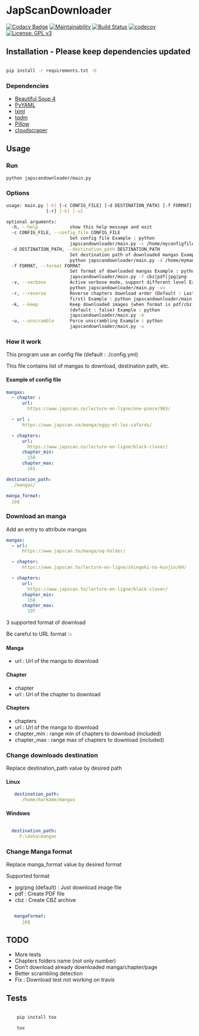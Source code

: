 # JapScanDownloader

[![Codacy Badge](https://api.codacy.com/project/badge/Grade/acf59998d8a743188d5f7ef058010ffa)](https://www.codacy.com/manual/Harkame/JapScanDownloader?utm_source=github.com&amp;utm_medium=referral&amp;utm_content=Harkame/JapScanDownloader&amp;utm_campaign=Badge_Grade)
[![Maintainability](https://api.codeclimate.com/v1/badges/eb654455df609c6fd1a2/maintainability)](https://codeclimate.com/github/Harkame/JapScanDownloader/maintainability)
[![Build Status](https://travis-ci.org/Harkame/JapScanDownloader.svg?branch=master)](https://travis-ci.org/Harkame/JapScanDownloader)
[![codecov](https://codecov.io/gh/Harkame/JapScanDownloader/branch/master/graph/badge.svg)](https://codecov.io/gh/Harkame/JapScanDownloader)
[![License: GPL v3](https://img.shields.io/badge/License-GPLv3-blue.svg)](https://www.gnu.org/licenses/gpl-3.0)

## Installation - Please keep dependencies updated

``` bash

pip install -r requirements.txt -U

```

### Dependencies

  -   [Beautiful Soup 4](https://www.crummy.com/software/BeautifulSoup/bs4/doc/)
  -   [PyYAML](https://github.com/yaml/pyyaml)
  -   [lxml](https://github.com/lxml/lxml.git)
  -   [tqdm](https://github.com/tqdm/tqdm)
  -   [Pillow](https://github.com/python-pillow/Pillow.git)
  -   [cloudscraper](https://github.com/VeNoMouS/cloudscraper)

## Usage

### Run

``` bash
python japscandownloader/main.py
```

### Options

``` bash
usage: main.py [-h] [-c CONFIG_FILE] [-d DESTINATION_PATH] [-f FORMAT] [-v]
               [-r] [-k] [-u]

optional arguments:
  -h, --help            show this help message and exit
  -c CONFIG_FILE, --config_file CONFIG_FILE
                        Set config file Example : python
                        japscandownloader/main.py -c /home/myconfigfile.yml
  -d DESTINATION_PATH, --destination_path DESTINATION_PATH
                        Set destination path of downloaded mangas Example :
                        python japscandownloader/main.py -d /home/mymangas/
  -f FORMAT, --format FORMAT
                        Set format of downloaded mangas Example : python
                        japscandownloader/main.py -f cbz|pdf|jpg|png
  -v, --verbose         Active verbose mode, support different level Example :
                        python japscandownloader/main.py -vv
  -r, --reverse         Reverse chapters download order (Default : Last to
                        first) Example : python japscandownloader/main.py -r
  -k, --keep            Keep downloaded images (when format is pdf/cbz)
                        (default : false) Example : python
                        japscandownloader/main.py -k
  -u, --unscramble      Force unscrambling Example : python
                        japscandownloader/main.py -u
```

### How it work

This program use an config file (default : ./config.yml)

This file contains list of mangas to download, destination path, etc.

#### Example of config file

``` yaml
mangas:
  - chapter :
      url:
        https://www.japscan.co/lecture-en-ligne/one-piece/965/

  - url :
      https://www.japscan.co/manga/oggy-et-les-cafards/

  - chapters:
      url:
        https://www.japscan.co/lecture-en-ligne/black-clover/
      chapter_min:
        158
      chapter_max:
        161

destination_path:
  ./mangas/

manga_format:
  jpg
```

### Download an manga

Add an entry to attribute mangas

``` yml
mangas:
  - url:
      https://www.japscan.to/manga/uq-holder/

  - chapter:
      https://www.japscan.to/lecture-en-ligne/shingeki-no-kyojin/60/

  - chapters:
      url:
        https://www.japscan.to/lecture-en-ligne/black-clover/
      chapter_min:
        158
      chapter_max:
        197
```

3 supported format of download

Be careful to URL format :boom:

#### Manga

-   url : Url of the manga to download

#### Chapter

-   chapter
   - url : Url of the chapter to download

#### Chapters

-   chapters
   -   url : Url of the manga to download
   -   chapter_min : range min of chapters to download (included)
   -   chapter_max : range max of chapters to download (included)

### Change downloads destination

Replace destination_path value by desired path

#### Linux

``` yml
   destination_path:
      /home/harkame/mangas
```

#### Windows

 ``` yml

   destination_path:
      F:\data\mangas
```

### Change Manga format

Replace manga_format value by desired format

Supported format

-   jpg/png (default) : Just download image file
-   pdf : Create PDF file
-   cbz : Create CBZ archive

``` yml

   mangaFormat:
      jpg
```

## TODO
-   More tests
-   Chapters folders name (not only number)
-   Don’t download already downloaded manga/chapter/page
-   Better scrambling detection
-   Fix : Download test not working on travis

## Tests

 ``` bash

     pip install tox

     tox
```

